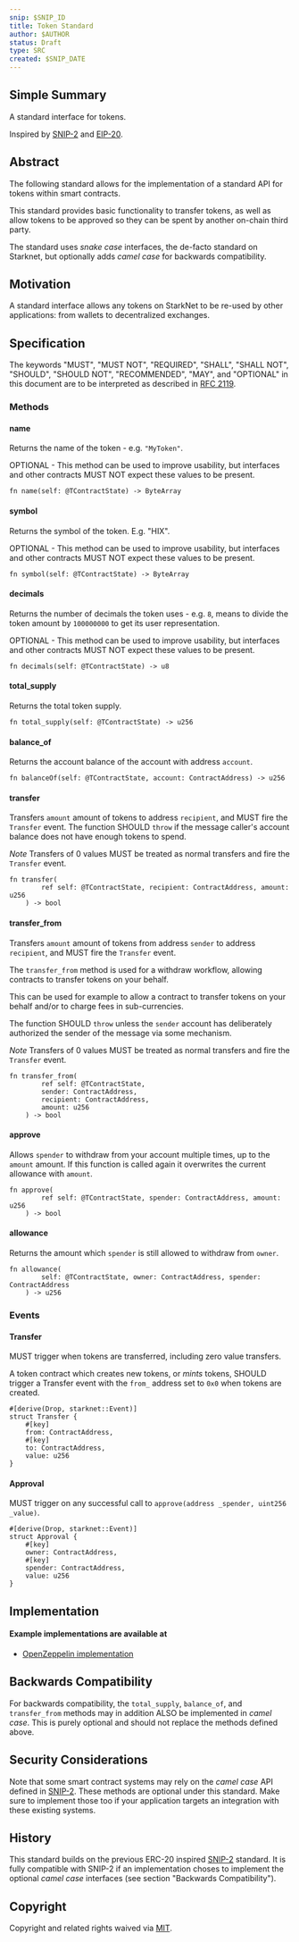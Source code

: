 ```yaml
---
snip: $SNIP_ID
title: Token Standard
author: $AUTHOR
status: Draft
type: SRC
created: $SNIP_DATE
---
```


## Simple Summary

A standard interface for tokens.

Inspired by [SNIP-2](snip-2.md) and [EIP-20](https://eips.ethereum.org/EIPS/eip-20).

## Abstract

The following standard allows for the implementation of a standard API for tokens within smart contracts.

This standard provides basic functionality to transfer tokens, as well as allow tokens to be approved so they can be spent by another on-chain third party.

The standard uses _snake case_ interfaces, the de-facto standard on Starknet, but optionally adds _camel case_ for backwards compatibility.

## Motivation

A standard interface allows any tokens on StarkNet to be re-used by other applications: from wallets to decentralized exchanges.

## Specification

The keywords "MUST", "MUST NOT", "REQUIRED", "SHALL", "SHALL NOT", "SHOULD", "SHOULD NOT", "RECOMMENDED", "MAY", and "OPTIONAL" in this document are to be interpreted as described in [RFC 2119](https://www.ietf.org/rfc/rfc2119.txt).

### Methods

#### name

Returns the name of the token - e.g. `"MyToken"`.

OPTIONAL - This method can be used to improve usability,
but interfaces and other contracts MUST NOT expect these values to be present.

```cairo
fn name(self: @TContractState) -> ByteArray
```


#### symbol

Returns the symbol of the token. E.g. "HIX".

OPTIONAL - This method can be used to improve usability,
but interfaces and other contracts MUST NOT expect these values to be present.

```cairo
fn symbol(self: @TContractState) -> ByteArray
```


#### decimals

Returns the number of decimals the token uses - e.g. `8`, means to divide the token amount by `100000000` to get its user representation.

OPTIONAL - This method can be used to improve usability,
but interfaces and other contracts MUST NOT expect these values to be present.

``` cairo
fn decimals(self: @TContractState) -> u8
```


#### total_supply

Returns the total token supply.

```cairo
fn total_supply(self: @TContractState) -> u256
```


#### balance_of

Returns the account balance of the account with address `account`.

``` cairo
fn balanceOf(self: @TContractState, account: ContractAddress) -> u256
```


#### transfer

Transfers `amount` amount of tokens to address `recipient`, and MUST fire the `Transfer` event.
The function SHOULD `throw` if the message caller's account balance does not have enough tokens to spend.

*Note* Transfers of 0 values MUST be treated as normal transfers and fire the `Transfer` event.

``` cairo
fn transfer(
        ref self: @TContractState, recipient: ContractAddress, amount: u256
    ) -> bool
```


#### transfer_from

Transfers `amount` amount of tokens from address `sender` to address `recipient`, and MUST fire the `Transfer` event.

The `transfer_from` method is used for a withdraw workflow, allowing contracts to transfer tokens on your behalf.

This can be used for example to allow a contract to transfer tokens on your behalf and/or to charge fees in sub-currencies.

The function SHOULD `throw` unless the `sender` account has deliberately authorized the sender of the message via some mechanism.

*Note* Transfers of 0 values MUST be treated as normal transfers and fire the `Transfer` event.

``` cairo
fn transfer_from(
        ref self: @TContractState,
        sender: ContractAddress,
        recipient: ContractAddress,
        amount: u256
    ) -> bool
```


#### approve

Allows `spender` to withdraw from your account multiple times, up to the `amount` amount. If this function is called again it overwrites the current allowance with `amount`.

``` cairo
fn approve(
        ref self: @TContractState, spender: ContractAddress, amount: u256
    ) -> bool
```


#### allowance

Returns the amount which `spender` is still allowed to withdraw from `owner`.

``` cairo
fn allowance(
        self: @TContractState, owner: ContractAddress, spender: ContractAddress
    ) -> u256
```


### Events

#### Transfer

MUST trigger when tokens are transferred, including zero value transfers.

A token contract which creates new tokens, or _mints_ tokens, SHOULD trigger a Transfer event with the `from_` address set to `0x0` when tokens are created.

``` cairo
#[derive(Drop, starknet::Event)]
struct Transfer {
    #[key]
    from: ContractAddress,
    #[key]
    to: ContractAddress,
    value: u256
}
```


#### Approval

MUST trigger on any successful call to `approve(address _spender, uint256 _value)`.

``` cairo
#[derive(Drop, starknet::Event)]
struct Approval {
    #[key]
    owner: ContractAddress,
    #[key]
    spender: ContractAddress,
    value: u256
}
```


## Implementation

#### Example implementations are available at
- [OpenZeppelin implementation](https://github.com/OpenZeppelin/cairo-contracts/tree/main/src/openzeppelin/token/erc20)


## Backwards Compatibility

For backwards compatibility, the `total_supply`, `balance_of`, and `transfer_from` methods may in addition ALSO be implemented in _camel case_. This is purely optional and should not replace the methods defined above.


## Security Considerations

Note that some smart contract systems may rely on the _camel case_ API defined in [SNIP-2](./snip-2.md). These methods are optional under this standard. Make sure to implement those too if your application targets an integration with these existing systems.


## History

This standard builds on the previous ERC-20 inspired [SNIP-2](snip-2.md) standard. It is fully compatible with SNIP-2 if an implementation choses to implement the optional _camel case_ interfaces (see section "Backwards Compatibility").


## Copyright

Copyright and related rights waived via [MIT](../LICENSE).